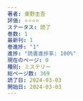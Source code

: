 ```yaml
---
著者: 東野圭吾
評価: ⭐️⭐️⭐️⭐️
ステータス: 読了
巻数: 1
最新刊: 1
巻進捗: "1"
進捗: "読書進捗率: 100%"
現在のページ: 0
種別: ミステリー
総ページ数: 369
読了日: 2024-03-03
開始日: 2024-03-03
---
```

